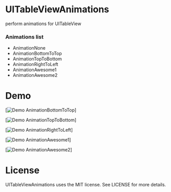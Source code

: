 # UITableViewAnimations
perform animations for UITableView
### Animations list
- AnimationNone
- AnimationBottomToTop
- AnimationTopToBottom
- AnimationRightToLeft
- AnimationAwesome1
- AnimationAwesome2

# Demo
[![Demo AnimationBottomToTop](http://i.giphy.com/3o85xB5BVZMoNhQiuA.gif)]

[![Demo AnimationTopToBottom](http://i.giphy.com/l0O9zhxjAmLOqgsF2.gif)]

[![Demo AnimationRightToLeft](http://i.giphy.com/xTiTnkrwse07rq8a0o.gif)]

[![Demo AnimationAwesome1](http://i.giphy.com/l0O9xv0KHFofq2bzG.gif)]

[![Demo AnimationAwesome2](http://i.giphy.com/3o85xltRjUnIk0obiU.gif)]

# License

UITableViewAnimations uses the MIT license. See LICENSE for more details.
